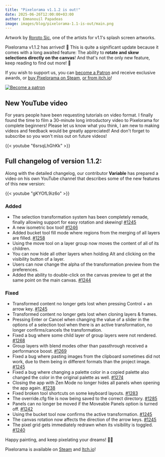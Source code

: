 ```yaml
---
title: "Pixelorama v1.1.2 is out!"
date: 2025-06-26T12:00:00+03:00
author: Emmanouil Papadeas
image: images/blog/pixelorama-1.1-is-out/main.png
---
```

Artwork by [Roroto Sic](https://linktr.ee/Roroto_Sic), one of the artists for v1.1's splash screen artworks.

Pixelorama v1.1.2 has arrived! 🎉 This is quite a significant update because it comes with a long awaited feature: The ability to **rotate and skew selections directly on the canvas**! And that's not the only new feature, keep reading to find out more! 👀

If you wish to support us, you can [become a Patron](https://www.patreon.com/OramaInteractive) and receive exclusive awards, or [buy Pixelorama on Steam](https://store.steampowered.com/app/2779170/Pixelorama/), [or from itch.io](https://orama-interactive.itch.io/pixelorama)!

[![Become a patron](../../images/blog/become_a_patron.png)](https://patreon.com/OramaInteractive)

## New YouTube video
For years people have been requesting tutorials on video format. I finally found the time to film a 30-minute long introductory video to Pixelorama for complete beginners! Please let us know what you think, I am new to making videos and feedback would be greatly appreciated! And don't forget to subscribe so you won't miss out on future videos!

{{< youtube "6srsqLhGhKk" >}}

## Full changelog of version 1.1.2:

Along with the detailed changelog, our contributor **Variable** has prepared a video on his own YouTube channel that describes some of the new features of this new version:

{{< youtube "gKYOfL9iz6o" >}}

### Added
- The selection transformation system has been completely remade, finally allowing support for easy rotation and skewing! [#1245](https://github.com/Orama-Interactive/Pixelorama/pull/1245)
- A new isometric box tool! [#1246](https://github.com/Orama-Interactive/Pixelorama/pull/1246)
- Added bucket tool fill mode where regions from the merging of all layers are filled. [#1258](https://github.com/Orama-Interactive/Pixelorama/pull/1258)
- Using the move tool on a layer group now moves the content of all of its children.
- You can now hide all other layers when holding Alt and clicking on the visibility button of a layer.
- Users can now change the alpha of the transformation preview from the preferences.
- Added the ability to double-click on the canvas preview to get at the same point on the main canvas. [#1244](https://github.com/Orama-Interactive/Pixelorama/pull/1244)

### Fixed
- Transformed content no longer gets lost when pressing Control + an arrow key. [#1245](https://github.com/Orama-Interactive/Pixelorama/pull/1245)
- Transformed content no longer gets lost when cloning layers & frames.
- Pressing Enter or Cancel when changing the value of a slider in the options of a selection tool when there is an active transformation, no longer confirms/cancels the transformation.
- Fixed a bug where some child layer of group layers were not rendered. [#1268](https://github.com/Orama-Interactive/Pixelorama/pull/1268)
- Group layers with blend modes other than passthrough received a performance boost. [#1269](https://github.com/Orama-Interactive/Pixelorama/pull/1269)
- Fixed a bug where pasting images from the clipboard sometimes did not work, due to them being in different formats than the project image. [#1245](https://github.com/Orama-Interactive/Pixelorama/pull/1245)
- Fixed a bug where changing a palette color in a copied palette also changed the color in the original palette as well. [#1274](https://github.com/Orama-Interactive/Pixelorama/issues/1274)
- Closing the app with Zen Mode no longer hides all panels when opening the app again. [#1238](https://github.com/Orama-Interactive/Pixelorama/issues/1238)
- Fixed broken tool shortcuts on some keyboard layouts. [#1283](https://github.com/Orama-Interactive/Pixelorama/pull/1283)
- The override.cfg file is now being saved to the correct directory. [#1285](https://github.com/Orama-Interactive/Pixelorama/pull/1285)
- Panels can no longer be moved if the Moveable Panels option is turned off. [#1242](https://github.com/Orama-Interactive/Pixelorama/pull/1242)
- Using the bucket tool now confirms the active transformation. [#1245](https://github.com/Orama-Interactive/Pixelorama/pull/1245)
- The canvas rotation now affects the direction of the arrow keys. [#1245](https://github.com/Orama-Interactive/Pixelorama/pull/1245)
- The pixel grid gets immediately redrawn when its visibility is toggled. [#1240](https://github.com/Orama-Interactive/Pixelorama/pull/1240)

Happy painting, and keep pixelating your dreams! 🎨✨

Pixelorama is available on [Steam](https://store.steampowered.com/app/2779170/Pixelorama/) and [Itch.io](https://orama-interactive.itch.io/pixelorama)!
